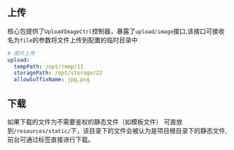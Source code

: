 
## 上传
核心包提供了`UploadImageCtrl`控制器，暴露了`upload/image`接口,该接口可接收名为`file`的参数将文件上传到配置的临时目录中


```yaml
# 图片上传
upload:
  tempPath: /opt/temp/11
  storagePath: /opt/storage/22
  allowSuffixName: jpg,png
```

## 下载
如果下载的文件为不需要鉴权的静态文件（如模板文件）
可直放到`/resources/static/`下，该目录下的文件会被认为是项目根目录下的静态文件,前台可通过标签直接进行下载。
